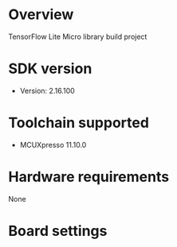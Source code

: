 Overview
========
TensorFlow Lite Micro library build project

SDK version
===========
- Version: 2.16.100

Toolchain supported
===================
- MCUXpresso  11.10.0

Hardware requirements
=====================
None

Board settings
==============

